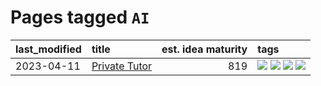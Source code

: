 # Pages tagged `AI`

|last_modified|title|est. idea maturity|tags
|:---|:---|---:|:---|
|2023-04-11|[Private Tutor](../private_tutor.md)|819|[![](https://img.shields.io/badge/tag-AI-90446b)](../tags/AI.md) [![](https://img.shields.io/badge/tag-discussion-35d2ce)](../tags/discussion.md) [![](https://img.shields.io/badge/tag-education-e8ae48)](../tags/education.md) [![](https://img.shields.io/badge/tag-startup-8e95e2)](../tags/startup.md)|